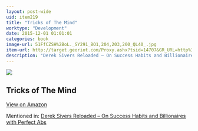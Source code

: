 ```yaml
---
layout: post-wide
uid: item219
title: "Tricks of The Mind"
worktype: "Development"
date: 2015-12-01 01:01:01
categories: book
image-url: 51FfCZSH%2BoL._SY291_BO1,204,203,200_QL40_.jpg
item-url: http://target.georiot.com/Proxy.ashx?tsid=14707&GR_URL=http%3A%2F%2Fwww.amazon.com%2FTricks-Mind-Paperback-DERREN-BROWN%2Fdp%2F1905026358%2F
description: "Derek Sivers Reloaded – On Success Habits and Billionaires with Perfect Abs"
---
```

<a href="http://target.georiot.com/Proxy.ashx?tsid=14707&GR_URL=http%3A%2F%2Fwww.amazon.com%2FTricks-Mind-Paperback-DERREN-BROWN%2Fdp%2F1905026358%2F" target="blank"><img src="../../../../img/thumbs/51FfCZSH%2BoL._SY291_BO1,204,203,200_QL40_.jpg" class="prod-img"></a>
<h2>Tricks of The Mind</h2>
<p><a class="btn btn-primary" href="http://target.georiot.com/Proxy.ashx?tsid=14707&GR_URL=http%3A%2F%2Fwww.amazon.com%2FTricks-Mind-Paperback-DERREN-BROWN%2Fdp%2F1905026358%2F" target="blank">View on Amazon</a><p>
<p>Mentioned in: <a href="http://fourhourworkweek.com/2015/12/28/derek-sivers-reloaded-on-success-habits-and-billionaires-with-perfect-abs/" target="blank">Derek Sivers Reloaded – On Success Habits and Billionaires with Perfect Abs</a></p>
